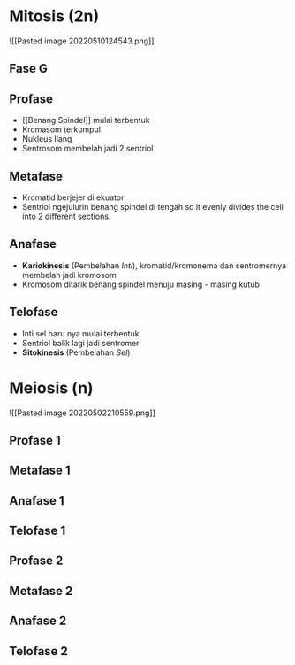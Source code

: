 # Mitosis (2n)

![[Pasted image 20220510124543.png]]

## Fase G

## Profase
- [[Benang Spindel]] mulai terbentuk
- Kromasom terkumpul
- Nukleus Ilang
- Sentrosom membelah jadi 2 sentriol

## Metafase
- Kromatid berjejer di ekuator
- Sentriol ngejulurin benang spindel di tengah so it evenly divides the cell into 2 different sections.

## Anafase
- **Kariokinesis** (Pembelahan *Inti*), kromatid/kromonema dan sentromernya membelah jadi kromosom
- Kromosom ditarik benang spindel menuju masing - masing kutub



## Telofase
- Inti sel baru nya mulai terbentuk
- Sentriol balik lagi jadi sentromer
- **Sitokinesis** (Pembelahan *Sel*)

# Meiosis (n)
![[Pasted image 20220502210559.png]]

## Profase 1

## Metafase 1

## Anafase 1 

## Telofase 1

## Profase 2 

## Metafase 2 

## Anafase 2 

## Telofase 2